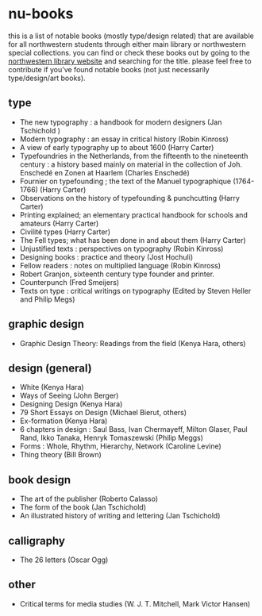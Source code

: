 # nu-books
this is a list of notable books (mostly type/design related) that are available for all northwestern students through either main library or northwestern special collections. you can find or check these books out by going to the [northwestern library website](http://www.library.northwestern.edu/index.html) and searching for the title. please feel free to contribute if you've found notable books (not just necessarily type/design/art books). 

## type
- The new typography : a handbook for modern designers (Jan Tschichold )
- Modern typography : an essay in critical history (Robin Kinross)
- A view of early typography up to about 1600 (Harry Carter)
- Typefoundries in the Netherlands, from the fifteenth to the nineteenth century : a history based mainly on material in the collection of Joh. Enschedé en Zonen at Haarlem (Charles Enschedé)
- Fournier on typefounding ; the text of the Manuel typographique (1764-1766) (Harry Carter)
- Observations on the history of typefounding & punchcutting (Harry Carter)
- Printing explained; an elementary practical handbook for schools and amateurs (Harry Carter)
- Civilité types (Harry Carter)
- The Fell types; what has been done in and about them (Harry Carter)
- Unjustified texts : perspectives on typography (Robin Kinross)
- Designing books : practice and theory (Jost Hochuli)
- Fellow readers : notes on multiplied language (Robin Kinross)
- Robert Granjon, sixteenth century type founder and printer.
- Counterpunch (Fred Smeijers)
- Texts on type : critical writings on typography (Edited by Steven Heller and Philip Megs)

## graphic design
- Graphic Design Theory: Readings from the field (Kenya Hara, others)

## design (general)
- White (Kenya Hara)
- Ways of Seeing (John Berger)
- Designing Design (Kenya Hara)
- 79 Short Essays on Design (Michael Bierut, others)
- Ex-formation (Kenya Hara)
- 6 chapters in design : Saul Bass, Ivan Chermayeff, Milton Glaser, Paul Rand, Ikko Tanaka, Henryk Tomaszewski (Philip Meggs)
- Forms : Whole, Rhythm, Hierarchy, Network (Caroline Levine)
- Thing theory (Bill Brown)

## book design
- The art of the publisher (Roberto Calasso)
- The form of the book (Jan Tschichold)
- An illustrated history of writing and lettering (Jan Tschichold)

## calligraphy
- The 26 letters (Oscar Ogg)

## other
- Critical terms for media studies (W. J. T. Mitchell, Mark Victor Hansen)
